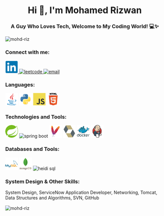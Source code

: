 <h1 align="center">Hi 👋, I'm Mohamed Rizwan</h1>
<h3 align="center">A Guy Who Loves Tech, Welcome to My Coding World! 💻✨</h3>

<p align="left"> 
  <img src="https://komarev.com/ghpvc/?username=mohd-riz&label=Profile%20views&color=e60505&style=plastic" alt="mohd-riz" />
</p>

<h3 align="left">Connect with me:</h3>
<p align="left">
  <a href="https://www.linkedin.com/in/rizwan-rizz" target="_blank" rel="noreferrer">
    <img src="https://raw.githubusercontent.com/devicons/devicon/master/icons/linkedin/linkedin-original.svg" alt="linkedin" width="40" height="40"/>
  </a>
  <a href="https://leetcode.com/MohamedRizwann/" target="_blank" rel="noreferrer">
    <img src="https://upload.wikimedia.org/wikipedia/commons/1/19/LeetCode_logo_black.png" alt="leetcode" width="40" height="40"/>
  </a>
  <a href="mailto:16mohamedrizwan.k@gmail.com" target="_blank" rel="noreferrer">
    <img src="https://img.icons8.com/fluency/48/000000/email.png" alt="email" width="40" height="40"/>
  </a>
</p>

<h3 align="left">Languages:</h3>
<p align="left"> 
  <img src="https://raw.githubusercontent.com/devicons/devicon/master/icons/java/java-original.svg" alt="java" width="40" height="40"/>
  <img src="https://raw.githubusercontent.com/devicons/devicon/master/icons/python/python-original.svg" alt="python" width="40" height="40"/>
  <img src="https://raw.githubusercontent.com/devicons/devicon/master/icons/javascript/javascript-original.svg" alt="javascript" width="40" height="40"/>
  <img src="https://raw.githubusercontent.com/devicons/devicon/master/icons/html5/html5-original-wordmark.svg" alt="html5" width="40" height="40"/>
</p>

<h3 align="left">Technologies and Tools:</h3>
<p align="left"> 
  <img src="https://raw.githubusercontent.com/devicons/devicon/master/icons/spring/spring-original.svg" alt="spring" width="40" height="40"/>
  <img src="https://raw.githubusercontent.com/devicons/devicon/master/icons/springboot/springboot-original.svg" alt="spring boot" width="40" height="40"/>
  <img src="https://raw.githubusercontent.com/devicons/devicon/master/icons/maven/maven-original.svg" alt="maven" width="40" height="40"/>
  <img src="https://raw.githubusercontent.com/devicons/devicon/master/icons/hibernate/hibernate-original.svg" alt="hibernate" width="40" height="40"/>
  <img src="https://raw.githubusercontent.com/devicons/devicon/master/icons/docker/docker-original-wordmark.svg" alt="docker" width="40" height="40"/>
  <img src="https://raw.githubusercontent.com/devicons/devicon/master/icons/jenkins/jenkins-original.svg" alt="jenkins" width="40" height="40"/>
</p>

<h3 align="left">Databases and Tools:</h3>
<p align="left"> 
  <img src="https://raw.githubusercontent.com/devicons/devicon/master/icons/mysql/mysql-original-wordmark.svg" alt="mysql" width="40" height="40"/>
  <img src="https://raw.githubusercontent.com/devicons/devicon/master/icons/mongodb/mongodb-original-wordmark.svg" alt="mongodb" width="40" height="40"/>
  <img src="https://i.imgur.com/8oRb3ZE.png" alt="heidi sql" width="40" height="40"/>
</p>

<h3 align="left">System Design & Other Skills:</h3>
<p align="left">
  System Design, ServiceNow Application Developer, Networking, Tomcat, Data Structures and Algorithms, SVN, GitHub
</p>

<p>
  <img align="center" src="https://github-readme-stats.vercel.app/api/top-langs?username=mohd-riz&show_icons=true&locale=en&layout=compact" alt="mohd-riz" />
</p>
